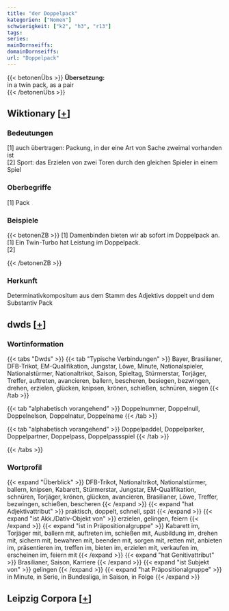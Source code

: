 ```yaml
---
title: "der Doppelpack"
kategorien: ["Nomen"]
schwierigkeit: ["k2", "h3", "r13"]
tags:
series:
mainDornseiffs:
domainDornseiffs:
url: "Doppelpack"
---
```


{{< betonenÜbs >}}
**Übersetzung:**  
in a twin pack, as a pair  
{{< /betonenÜbs >}}

## Wiktionary [[+](https://de.wiktionary.org/wiki/Doppelpack)]

### Bedeutungen
[1] auch übertragen: Packung, in der eine Art von Sache zweimal vorhanden ist  
[2] Sport: das Erzielen von zwei Toren durch den gleichen Spieler in einem Spiel  

### Oberbegriffe
[1] Pack  

### Beispiele
{{< betonenZB >}}
[1] Damenbinden bieten wir ab sofort im Doppelpack an.  
[1] Ein Twin-Turbo hat Leistung im Doppelpack.  
[2]  

{{< /betonenZB >}}
### Herkunft
Determinativkompositum aus dem Stamm des Adjektivs doppelt und dem Substantiv Pack  



## dwds [[+](https://www.dwds.de/wb/Doppelpack)]

### Wortinformation
{{< tabs "Dwds" >}}
{{< tab "Typische Verbindungen" >}}
Bayer, Brasilianer, DFB-Trikot, EM-Qualifikation, Jungstar, Löwe, Minute, Nationalspieler, Nationalstürmer, Nationaltrikot, Saison, Spieltag, Stürmerstar, Torjäger, Treffer, auftreten, avancieren, ballern, bescheren, besiegen, bezwingen, drehen, erzielen, glücken, knipsen, krönen, schießen, schnüren, siegen
{{< /tab >}}

{{< tab "alphabetisch vorangehend" >}}
Doppelnummer, Doppelnull, Doppelnelson, Doppelnatur, Doppelname
{{< /tab >}}

{{< tab "alphabetisch vorangehend" >}}
Doppelpaddel, Doppelparker, Doppelpartner, Doppelpass, Doppelpassspiel
{{< /tab >}}

{{< /tabs >}}

### Wortprofil
{{< expand "Überblick" >}} DFB-Trikot, Nationaltrikot, Nationalstürmer, ballern, knipsen, Kabarett, Stürmerstar, Jungstar, EM-Qualifikation, schnüren, Torjäger, krönen, glücken, avancieren, Brasilianer, Löwe, Treffer, bezwingen, schießen, bescheren {{< /expand >}}
{{< expand "hat Adjektivattribut" >}} praktisch, doppelt, schnell, spät {{< /expand >}}
{{< expand "ist Akk./Dativ-Objekt von" >}} erzielen, gelingen, feiern {{< /expand >}}
{{< expand "ist in Präpositionalgruppe" >}} Kabarett im, Torjäger mit, ballern mit, auftreten im, schießen mit, Ausbildung im, drehen mit, sichern mit, bewahren mit, beenden mit, sorgen mit, retten mit, anbieten im, präsentieren im, treffen im, bieten im, erzielen mit, verkaufen im, erscheinen im, feiern mit {{< /expand >}}
{{< expand "hat Genitivattribut" >}} Brasilianer, Saison, Karriere {{< /expand >}}
{{< expand "ist Subjekt von" >}} gelingen {{< /expand >}}
{{< expand "hat Präpositionalgruppe" >}} in Minute, in Serie, in Bundesliga, in Saison, in Folge {{< /expand >}}

## Leipzig Corpora [[+](https://corpora.uni-leipzig.de/en/res?word=Doppelpack&corpusId=deu_newscrawl-public_2018)]

